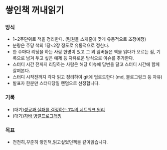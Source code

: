 # 쌓인책 꺼내읽기

### 방식

- 1~2주단위로 책을 정리한다. (팀원들 스케줄에 맞게 유동적으로 조정예정)
- 분량은 주당 책의 1장~2장 정도로 유동적으로 정한다.
- 한 주마다 리딩을 하는 사람 한명이 있고 그 외 멤버들은 책을 읽다가 모르는 점, 기록으로 남겨 두고 싶은 예제 등 자유로운 방식으로 이슈를 추가한다.
- 스터디 시간 전까지 리딩하는 사람은 해당 이슈에 답변을 달고 스터디 시간에 함께 살펴본다. 
- 스터디 시작전까지 각자 읽고 정리하여 git에 업로드한다 (md, 블로그링크 등 자유)
- 발표자 한분만 스터디당일 랜덤으로 선정합니다.



### 기록
- (대기)[성공과 실패를 결정하는 1%의 네트워크 원리](http://www.yes24.com/Product/Goods/90640081)
- (대기)[자바 병렬프로그래밍](http://www.kyobobook.co.kr/product/detailViewKor.laf?mallGb=KOR&ejkGb=KOR&barcode=9788960770485)

### 목표

- 천천히,꾸준히  쌓인책,읽고싶었던책을 같이읽습니다.
